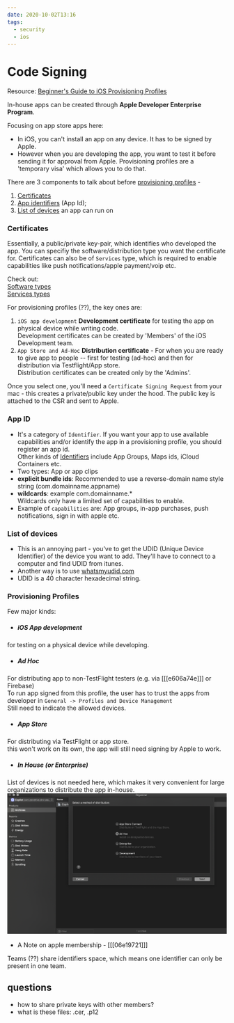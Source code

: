 ```yaml
---
date: 2020-10-02T13:16
tags: 
  - security
  - ios
---
```


# Code Signing

Resource: [Beginner's Guide to iOS Provisioning Profiles](https://blog.theodo.com/2017/02/a-beginners-guide-to-ios-provisioning-profiles/)

In-house apps can be created through **Apple Developer Enterprise Program**.


Focusing on app store apps here:
- In iOS, you can't install an app on any device. It has to be signed by Apple.
- However when you are developing the app, you want to test it before sending it for approval from Apple. Provisioning profiles are a 'temporary visa' which allows you to do that.

There are 3 components to talk about before [provisioning profiles](#prov-prof) -  
1. [Certificates](#certificates)
2. [App identifiers](#app-id) (App Id);  
3. [List of devices](#list-of-dev) an app can run on  


<div id="certificates" />

### Certificates

Essentially, a public/private key-pair, which identifies who developed the app. 
You can specifiy the software/distribution type you want the certificate for. Certificates can also be of `Services` type, which is required to enable capabilities like push notifications/apple payment/voip etc.

Check out:  
[Software types](static/certificate_software_type.png)  
[Services types](static/certificate_services_type.png)

For provisioning profiles (??), the key ones are:

1. `iOS app development`
**Development certificate** for testing the app on physical device while writing code.  
Development certificates can be created by 'Members' of the iOS Development team.
2. `App Store and Ad-Hoc`
**Distribution certificate** - For when you are ready to give app to people -- first for testing (ad-hoc) and then for distribution via Testflight/App store.  
Distribution certificates can be created only by the 'Admins'.

Once you select one, you'll need a `Certificate Signing Request` from your mac - this creates a private/public key under the hood. The public key is attached to the CSR and sent to Apple.

<div id="app-id" />

### App ID

- It's a category of `Identifier`. If you want your app to use available capabilities and/or identify the app in a provisioning profile, you should register an app id.  
Other kinds of [Identifiers](https://developer.apple.com/account/resources/identifiers/add/bundleId) include App Groups, Maps ids, iCloud Containers etc.
- Two types: App or app clips
- **explicit bundle ids**: Recommended to use a reverse-domain name style string (com.domainname.appname)
- **wildcards**: example com.domainname.\*  
Wildcards only have a limited set of capabilities to enable.
- Example of `capabilities` are: App groups, in-app purchases, push notifications, sign in with apple etc.


<div id="list-of-dev" />

### List of devices
- This is an annoying part - you've to get the UDID (Unique Device Identifier) of the device you want to add. They'll have to connect to a computer and find UDID from itunes.  
- Another way is to use [whatsmyudid.com](http://whatsmyudid.com/)
- UDID is a 40 character hexadecimal string.


<div id="prov-prof" />

### Provisioning Profiles


Few major kinds:

- ##### iOS App development
for testing on a physical device while developing.
- ##### Ad Hoc  
For distributing app to non-TestFlight testers (e.g. via [[[e606a74e]]] or Firebase)  
To run app signed from this profile, the user has to trust the apps from developer in `General -> Profiles and Device Management`  
Still need to indicate the allowed devices.
- ##### App Store  
For distributing via TestFlight or app store.  
this won't work on its own, the app will still need signing by Apple to work.
- ##### In House (or Enterprise)  
List of devices is not needed here, which makes it very convenient for large organizations to distribute the app in-house.
![Distribution Methods](static/ios_app_distribution_method.png)

* A Note on apple membership - [[[06e19721]]]

Teams (??) share identifiers space, which means one identifier can only be present in one team.

## questions
- how to share private keys with other members?
- what is these files: .cer, .p12

